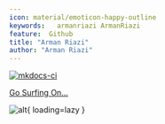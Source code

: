 ```yaml
---
icon: material/emoticon-happy-outline
keywords:   armanriazi ArmanRiazi
feature:  Github 
title: "Arman Riazi"
author: "Arman Riazi"
---
```

[![mkdocs-ci](https://github.com/armanriazi/armanriazi.github.io/actions/workflows/ci.yml/badge.svg?branch=master)](https://github.com/armanriazi/armanriazi.github.io/actions/workflows/ci.yml)

[Go Surfing On...](public/public.md)

![alt](https://ipfs.io/ipfs/QmXEvRE4sRszXSCPTVFu71mSkXNcGedwa3hBiv8ZkbhhUh){ loading=lazy }

